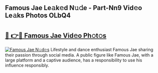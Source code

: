 ## Famous Jae Le𝚊k𝚎d N𝚞𝚍e - Part-Nn9 Vid𝚎o Le𝚊ks Photos OLbQ4

# <h2><a href="http://fbfzkm8.evod.top/?m=Famous+Jae">🔗 👉🔴 Famous Jae Vid𝚎o Ph𝚘t𝚘s</a></h2>

[![Famous Jae N𝚞d𝚎s](https://i.imgur.com/8V9OHl7.gif)](http://fbfzkm8.evod.top/?m=Famous+Jae)
Lifestyle and dance enthusiast Famous Jae sharing their passion through social media. A public figure like Famous Jae, with a large platform and a captive audience, has a responsibility to use his influence responsibly. 
